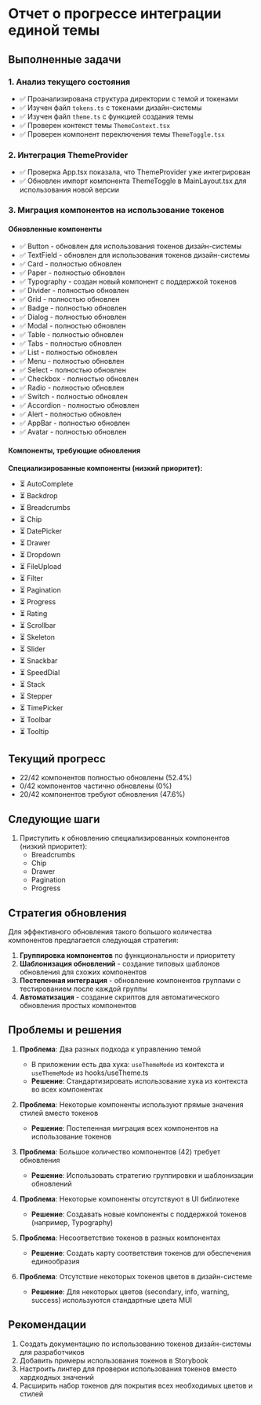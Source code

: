 # Отчет о прогрессе интеграции единой темы

## Выполненные задачи

### 1. Анализ текущего состояния

- ✅ Проанализирована структура директории с темой и токенами
- ✅ Изучен файл `tokens.ts` с токенами дизайн-системы
- ✅ Изучен файл `theme.ts` с функцией создания темы
- ✅ Проверен контекст темы `ThemeContext.tsx`
- ✅ Проверен компонент переключения темы `ThemeToggle.tsx`

### 2. Интеграция ThemeProvider

- ✅ Проверка App.tsx показала, что ThemeProvider уже интегрирован
- ✅ Обновлен импорт компонента ThemeToggle в MainLayout.tsx для использования новой версии

### 3. Миграция компонентов на использование токенов

#### Обновленные компоненты

- ✅ Button - обновлен для использования токенов дизайн-системы
- ✅ TextField - обновлен для использования токенов дизайн-системы
- ✅ Card - полностью обновлен
- ✅ Paper - полностью обновлен
- ✅ Typography - создан новый компонент с поддержкой токенов
- ✅ Divider - полностью обновлен
- ✅ Grid - полностью обновлен
- ✅ Badge - полностью обновлен
- ✅ Dialog - полностью обновлен
- ✅ Modal - полностью обновлен
- ✅ Table - полностью обновлен
- ✅ Tabs - полностью обновлен
- ✅ List - полностью обновлен
- ✅ Menu - полностью обновлен
- ✅ Select - полностью обновлен
- ✅ Checkbox - полностью обновлен
- ✅ Radio - полностью обновлен
- ✅ Switch - полностью обновлен
- ✅ Accordion - полностью обновлен
- ✅ Alert - полностью обновлен
- ✅ AppBar - полностью обновлен
- ✅ Avatar - полностью обновлен

#### Компоненты, требующие обновления

**Специализированные компоненты (низкий приоритет):**
- ⏳ AutoComplete
- ⏳ Backdrop
- ⏳ Breadcrumbs
- ⏳ Chip
- ⏳ DatePicker
- ⏳ Drawer
- ⏳ Dropdown
- ⏳ FileUpload
- ⏳ Filter
- ⏳ Pagination
- ⏳ Progress
- ⏳ Rating
- ⏳ Scrollbar
- ⏳ Skeleton
- ⏳ Slider
- ⏳ Snackbar
- ⏳ SpeedDial
- ⏳ Stack
- ⏳ Stepper
- ⏳ TimePicker
- ⏳ Toolbar
- ⏳ Tooltip

## Текущий прогресс

- 22/42 компонентов полностью обновлены (52.4%)
- 0/42 компонентов частично обновлены (0%)
- 20/42 компонентов требуют обновления (47.6%)

## Следующие шаги

1. Приступить к обновлению специализированных компонентов (низкий приоритет):
   - Breadcrumbs
   - Chip
   - Drawer
   - Pagination
   - Progress

## Стратегия обновления

Для эффективного обновления такого большого количества компонентов предлагается следующая стратегия:

1. **Группировка компонентов** по функциональности и приоритету
2. **Шаблонизация обновлений** - создание типовых шаблонов обновления для схожих компонентов
3. **Постепенная интеграция** - обновление компонентов группами с тестированием после каждой группы
4. **Автоматизация** - создание скриптов для автоматического обновления простых компонентов

## Проблемы и решения

1. **Проблема**: Два разных подхода к управлению темой
   - В приложении есть два хука: `useThemeMode` из контекста и `useThemeMode` из hooks/useTheme.ts
   - **Решение**: Стандартизировать использование хука из контекста во всех компонентах

2. **Проблема**: Некоторые компоненты используют прямые значения стилей вместо токенов
   - **Решение**: Постепенная миграция всех компонентов на использование токенов

3. **Проблема**: Большое количество компонентов (42) требует обновления
   - **Решение**: Использовать стратегию группировки и шаблонизации обновлений

4. **Проблема**: Некоторые компоненты отсутствуют в UI библиотеке
   - **Решение**: Создавать новые компоненты с поддержкой токенов (например, Typography)

5. **Проблема**: Несоответствие токенов в разных компонентах
   - **Решение**: Создать карту соответствия токенов для обеспечения единообразия

6. **Проблема**: Отсутствие некоторых токенов цветов в дизайн-системе
   - **Решение**: Для некоторых цветов (secondary, info, warning, success) используются стандартные цвета MUI

## Рекомендации

1. Создать документацию по использованию токенов дизайн-системы для разработчиков
2. Добавить примеры использования токенов в Storybook
3. Настроить линтер для проверки использования токенов вместо хардкодных значений
4. Расширить набор токенов для покрытия всех необходимых цветов и стилей 